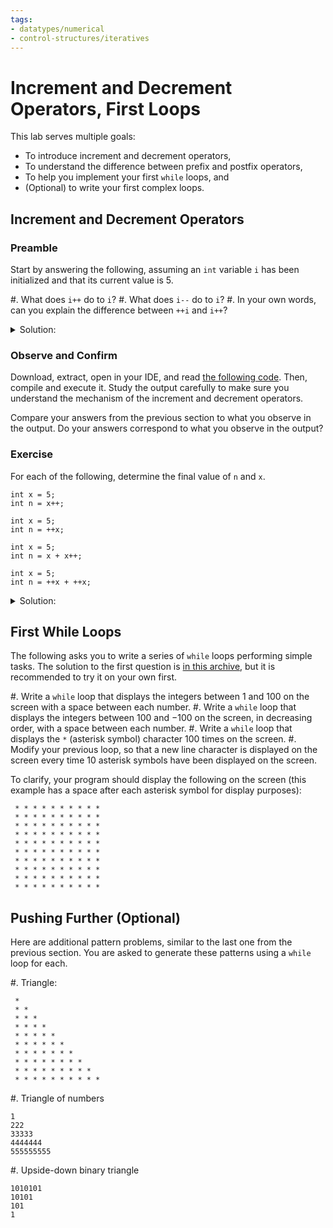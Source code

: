 ```yaml
---
tags:
- datatypes/numerical
- control-structures/iteratives
---
```


#  Increment and Decrement Operators, First Loops

This lab serves multiple goals:

- To introduce increment and decrement operators,
- To understand the difference between prefix and postfix operators,
- To help you implement your first `while` loops, and
- (Optional) to write your first complex loops.

## Increment and Decrement Operators

### Preamble

Start by answering the following, assuming an `int` variable `i` has been initialized and that its current value is 5.

#. What does `i++` do to `i`?
#. What does `i--` do to `i`? 
#. In your own words, can you explain the difference between `++i` and `i++`? 

<details><summary>Solution:</summary>
#. `i++` increments the value of `i` by 1; if the value of `i` was 5, it would become 6.
#. `i--` decrements the value of `i` by 1; if the value of `i` was 5, it would become 4.
#. An explanation can be found [in this post](https://stackoverflow.com/q/24853). In short, `++i` "gives back" the value of `i` _after_ it had been incremented by 1, while `i++` "gives back" the value of `i` _before_ it has been incremented. This makes a difference if `i++` or `++i` is part of a larger statement. The next exercises will illustrate this principle.
</details>

### Observe and Confirm

Download, extract, open in your IDE, and read [the following code](./code/projects/IncrementExample.zip).
Then, compile and execute it. Study the output carefully to make sure you understand the mechanism of the increment and decrement operators.

Compare your answers from the previous section to what you observe in the output. Do your answers correspond to what you observe in the output?

### Exercise

For each of the following, determine the final value of `n` and `x`.

```
int x = 5;
int n = x++;
```

```
int x = 5;
int n = ++x;
```

```
int x = 5;
int n = x + x++;
```

```
int x = 5;
int n = ++x + ++x;
```


<details><summary>Solution:</summary>
You can download, extract, open in your IDE, and execute [the following code](./code/projects/IncrementSolution.zip) to check that the answers are:

```text
n is now 5.
x is now 6.
n is now 6.
x is now 6.
n is now 10.
x is now 6.
n is now 13.
x is now 7.
```

If you read the source code, you can see that the order of evaluation is quite difficult to follow. Actually, the way the sum operator `+` and the increment operator `++` interact is sometimes _undefined_, meaning that the result may vary from one programming language to another (or worst, from one _version_ to another): you can read more about this [here](https://stackoverflow.com/a/3458842) of [there](https://stackoverflow.com/a/4176333) (Disclaimer: those are _very_ technical discussions, much more advanced than [the official documentation](https://learn.microsoft.com/en-us/dotnet/csharp/language-reference/operators/arithmetic-operators#increment-operator-) could lead to think).

In short: software developers generally avoid this type of "nested" operations altogether, and use increment or decrement operators more scarsely!
</details>

## First While Loops

The following asks you to write a series of `while` loops performing simple tasks.
The solution to the first question is [in this archive](./code/projects/FirstLoop.zip), but it is recommended to try it on your own first.

#. Write a `while` loop that displays the integers between $1$ and $100$ on the screen with a space between each number.
#. Write a `while` loop that displays the integers between $100$ and $-100$ on the screen, in decreasing order, with a space between each number.
#. Write a `while` loop that displays the `*` (asterisk symbol) character 100 times on the screen.
#. Modify your previous loop, so that a new line character is displayed on the screen every time 10 asterisk symbols have been displayed on the screen.

To clarify, your program should display the following on the screen (this example has a space after each asterisk symbol for display purposes):

```text
 * * * * * * * * * *
 * * * * * * * * * *
 * * * * * * * * * *
 * * * * * * * * * *
 * * * * * * * * * *
 * * * * * * * * * *
 * * * * * * * * * *
 * * * * * * * * * *
 * * * * * * * * * *
 * * * * * * * * * *
```

## Pushing Further (Optional)

Here are additional pattern problems, similar to the last one from the previous section.
You are asked to generate these patterns using a `while` loop for each.

#. Triangle:

```text
 * 
 * *
 * * *
 * * * * 
 * * * * *
 * * * * * *
 * * * * * * * 
 * * * * * * * * 
 * * * * * * * * * 
 * * * * * * * * * *
``` 

#. Triangle of numbers 

```text
1
222
33333
4444444
555555555
``` 

#. Upside-down binary triangle

```text
1010101
10101 
101  
1
``` 
